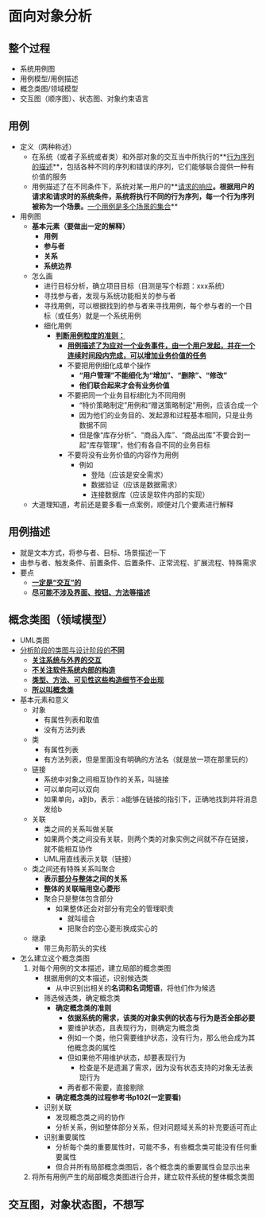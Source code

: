 # 面向对象分析

## 整个过程

- 系统用例图
- 用例模型/用例描述
- 概念类图/领域模型
- 交互图（顺序图）、状态图、对象约束语言

## 用例

- 定义（两种称述）
  - 在系统（或者子系统或者类）和外部对象的交互当中所执行的**<u>行为序列的描述</u>**，包括各种不同的序列和错误的序列，它们能够联合提供一种有价值的服务
  - 用例描述了在不同条件下，系统对某一用户的**<u>请求的响应</u>**。根据用户的请求和请求时的系统条件，系统将执行不同的行为序列，每一个行为序列被称为一个场景。**<u>一个用例是多个场景的集合</u>**
- 用例图
  - **基本元素（要做出一定的解释）**
    - **用例**
    - **参与者**
    - **关系**
    - **系统边界**
  - 怎么画
    - 进行目标分析，确立项目目标（目测是写个标题：xxx系统）
    - 寻找参与者，发现与系统功能相关的参与者
    - 寻找用例，可以根据找到的参与者来寻找用例，每个参与者的一个目标（或任务）就是一个系统用例
    - 细化用例
      - <u>**判断用例粒度的准则：**</u>
        - <u>**用例描述了为应对一个业务事件，由一个用户发起，并在一个连续时间段内完成，可以增加业务价值的任务**</u>
        - 不要把用例细化成单个操作
          - **“用户管理”不能细化为“增加”、“删除”、“修改”**
          - **他们联合起来才会有业务价值**
        - 不要把同一个业务目标细化为不同用例
          - “特价策略制定”用例和“赠送策略制定”用例，应该合成一个
          - 因为他们的业务目的、发起源和过程基本相同，只是业务数据不同
          - 但是像“库存分析”、“商品入库”、“商品出库”不要合到一起“库存管理”，他们有各自不同的业务目标
        - 不要将没有业务价值的内容作为用例
          - 例如
            - 登陆（应该是安全需求）
            - 数据验证（应该是数据需求）
            - 连接数据库（应该是软件内部的实现）
  - 大道理知道，考前还是要多看一点案例，顺便对几个要素进行解释

## 用例描述

- 就是文本方式，将参与者、目标、场景描述一下
- 由参与者、触发条件、前置条件、后置条件、正常流程、扩展流程、特殊需求
- 要点
  - **<u>一定是“交互”的</u>**
  - **<u>尽可能不涉及界面、按钮、方法等描述</u>**

## 概念类图（领域模型）

- UML类图
- <u>分析阶段的类图与设计阶段的**不同**</u>
  - <u>**关注系统与外界的交互**</u>
  - <u>**不关注软件系统内部的构造**</u>
  - <u>**类型、方法、可见性这些构造细节不会出现**</u>
  - <u>**所以叫概念类**</u>
- 基本元素和意义
  - 对象
    - 有属性列表和取值
    - 没有方法列表
  - 类
    - 有属性列表
    - 有方法列表，但是里面没有明确的方法名（就是放一项在那里玩的）
  - 链接
    - 系统中对象之间相互协作的关系，叫链接
    - 可以单向可以双向
    - 如果单向，a到b，表示：a能够在链接的指引下，正确地找到并将消息发给b
  - 关联
    - 类之间的关系叫做关联
    - 如果两个类之间没有关联，则两个类的对象实例之间就不存在链接，就不能相互协作
    - UML用直线表示关联（链接）
  - 类之间还有特殊关系叫聚合
    - **表示<u>部分与整体</u>之间的关系**
    - **整体的关联端用空心菱形**
    - 聚合只是整体包含部分
      - 如果整体还会对部分有完全的管理职责
        - 就叫组合
        - 把聚合的空心菱形换成实心的
  - 继承
    - 带三角形箭头的实线
- 怎么建立这个概念类图
  1. 对每个用例的文本描述，建立局部的概念类图
     - 根据用例的文本描述，识别候选类
       - 从中识别出相关的**名词和名词短语**，将他们作为候选
     - 筛选候选类，确定概念类
       - **确定概念类的准则**
         - **依据系统的需求，该类的对象实例的状态与行为是否全部必要**
         - 要维护状态，且表现行为，则确定为概念类
         - 例如一个类，他只需要维护状态，没有行为，那么他会成为其他概念类的属性
         - 但如果他不用维护状态，却要表现行为
           - 检查是不是遗漏了需求，因为没有状态支持的对象无法表现行为
         - 两者都不需要，直接剔除
       - **确定概念类的过程参考书p102(一定要看)**
     - 识别关联
       - 发现概念类之间的协作
       - 分析关系，例如整体部分关系，但对问题域关系的补充要适可而止
     - 识别重要属性
       - 分析每个类的重要属性时，可能不多，有些概念类可能没有任何重要属性
       - 但合并所有局部概念类图后，各个概念类的重要属性会显示出来
  2. 将所有用例产生的局部概念类图进行合并，建立软件系统的整体概念类图

## 交互图，对象状态图，不想写